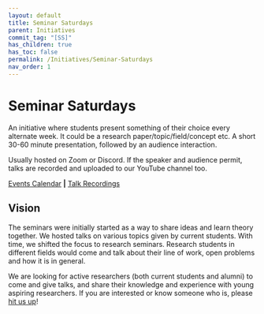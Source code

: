 ```yaml
---
layout: default
title: Seminar Saturdays
parent: Initiatives
commit_tag: "[SS]"
has_children: true
has_toc: false
permalink: /Initiatives/Seminar-Saturdays
nav_order: 1
---
```


Seminar Saturdays
=================

An initiative where students present something of their choice every alternate week. It could be a research paper/topic/field/concept etc. A short 30-60 minute presentation, followed by an audience interaction.

Usually hosted on Zoom or Discord. If the speaker and audience permit, talks are recorded and uploaded to our YouTube channel too.

[Events Calendar](/Calendar) **|** [Talk Recordings](https://www.youtube.com/playlist?list=PLcCKNfqBwtiU-C6jn-jgr3OaZG7Kwh7es)

Vision
------

The seminars were initially started as a way to share ideas and learn theory together. We hosted talks on various topics given by current students. With time, we shifted the focus to research seminars. Research students in different fields would come and talk about their line of work, open problems and how it is in general.

We are looking for active researchers (both current students and alumni) to come and give talks, and share their knowledge and experience with young aspiring researchers. If you are interested or know someone who is, please [hit us up](Seminar-Saturdays/Give-A-Talk)!
